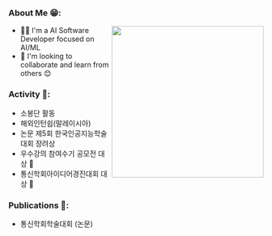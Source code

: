 ### About Me 😁:
<img src="https://github.com/user-attachments/assets/4460422e-cfb8-4fd9-99b4-3fc2c666ecc8" align="right" width="300">

- 👩‍💻 I'm a AI Software Developer focused on AI/ML  
- 🤝 I'm looking to collaborate and learn from others 😊  

### Activity 🌟:

- 소봉단 활동  
- 해외인턴쉽(말레이시아)  
- 논문 제5회 한국인공지능학술대회 장려상  
- 우수강의 참여수기 공모전 대상 🥇  
- 통신학회아이디어경진대회 대상 🥇  

### Publications 📄:

- 통신학회학술대회 (논문)  
